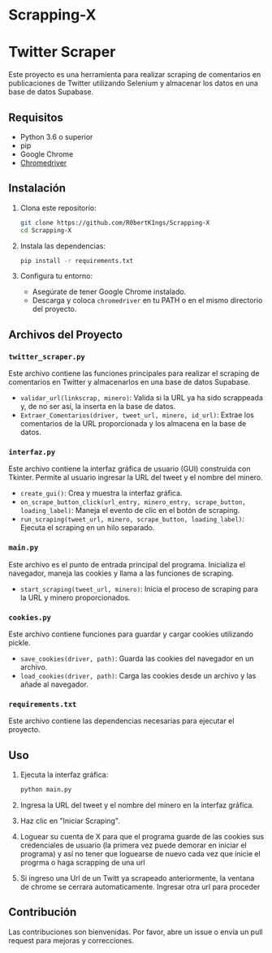 # Scrapping-X
# Twitter Scraper

Este proyecto es una herramienta para realizar scraping de comentarios en publicaciones de Twitter utilizando Selenium y almacenar los datos en una base de datos Supabase.

## Requisitos

- Python 3.6 o superior
- pip
- Google Chrome
- [Chromedriver](https://chromedriver.chromium.org/downloads)

## Instalación

1. Clona este repositorio:
    ```bash
    git clone https://github.com/R0bertK1ngs/Scrapping-X
    cd Scrapping-X
    ```

2. Instala las dependencias:
    ```bash
    pip install -r requirements.txt
    ```

3. Configura tu entorno:
    - Asegúrate de tener Google Chrome instalado.
    - Descarga y coloca `chromedriver` en tu PATH o en el mismo directorio del proyecto.

## Archivos del Proyecto

### `twitter_scraper.py`

Este archivo contiene las funciones principales para realizar el scraping de comentarios en Twitter y almacenarlos en una base de datos Supabase.

- `validar_url(linkscrap, minero)`: Valida si la URL ya ha sido scrappeada y, de no ser así, la inserta en la base de datos.
- `Extraer_Comentarios(driver, tweet_url, minero, id_url)`: Extrae los comentarios de la URL proporcionada y los almacena en la base de datos.

### `interfaz.py`

Este archivo contiene la interfaz gráfica de usuario (GUI) construida con Tkinter. Permite al usuario ingresar la URL del tweet y el nombre del minero.

- `create_gui()`: Crea y muestra la interfaz gráfica.
- `on_scrape_button_click(url_entry, minero_entry, scrape_button, loading_label)`: Maneja el evento de clic en el botón de scraping.
- `run_scraping(tweet_url, minero, scrape_button, loading_label)`: Ejecuta el scraping en un hilo separado.

### `main.py`

Este archivo es el punto de entrada principal del programa. Inicializa el navegador, maneja las cookies y llama a las funciones de scraping.

- `start_scraping(tweet_url, minero)`: Inicia el proceso de scraping para la URL y minero proporcionados.

### `cookies.py`

Este archivo contiene funciones para guardar y cargar cookies utilizando pickle.

- `save_cookies(driver, path)`: Guarda las cookies del navegador en un archivo.
- `load_cookies(driver, path)`: Carga las cookies desde un archivo y las añade al navegador.

### `requirements.txt`

Este archivo contiene las dependencias necesarias para ejecutar el proyecto.

## Uso

1. Ejecuta la interfaz gráfica:
    ```bash
    python main.py
    ```

2. Ingresa la URL del tweet y el nombre del minero en la interfaz gráfica.

3. Haz clic en "Iniciar Scraping".
4. Loguear su cuenta de X para que el programa guarde de las cookies sus credenciales de usuario (la primera vez puede demorar en iniciar el programa) y así no tener que loguearse de nuevo cada vez que inicie el progrma o haga scrapping de una url
5. Si ingreso una Url de un Twitt ya scrapeado anteriormente, la ventana de chrome se cerrara automaticamente. Ingresar otra url para proceder

## Contribución

Las contribuciones son bienvenidas. Por favor, abre un issue o envía un pull request para mejoras y correcciones.


